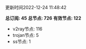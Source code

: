 更新时间2022-12-24 11:48:42

**总订阅: 45**
**总节点: 726**
**有效节点: 122**
- v2ray节点: 116
- trojan节点: 5
- ss节点: 1
